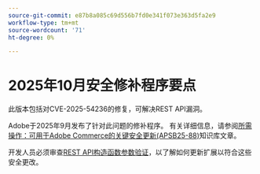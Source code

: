 ```yaml
---
source-git-commit: e87b8a085c69d556b7fd0e341f073e363d5fa2e9
workflow-type: tm+mt
source-wordcount: '71'
ht-degree: 0%

---
```

# 2025年10月安全修补程序要点

此版本包括对CVE-2025-54236的修复，可解决REST API漏洞。

Adobe于2025年9月发布了针对此问题的修补程序。 有关详细信息，请参阅[所需操作：可用于Adobe Commerce的关键安全更新(APSB25-88)](https://experienceleague.adobe.com/en/docs/experience-cloud-kcs/kbarticles/ka-27397)知识库文章。<!-- AC-15379 -->

开发人员必须审查[REST API构造函数参数验证](https://developer.adobe.com/commerce/php/development/components/web-api/services/#rest-api-constructor-parameter-validation)，以了解如何更新扩展以符合这些安全更改。
